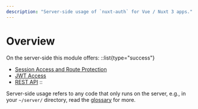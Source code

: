 ```yaml
---
description: "Server-side usage of `nuxt-auth` for Vue / Nuxt 3 apps."
---
```


# Overview

On the server-side this module offers:
::list{type="success"}
- [Session Access and Route Protection](/nuxt-auth/server-side/session-access-and-route-protection)
- [JWT Access](/nuxt-auth/server-side/jwt-access)
- [REST API](/nuxt-auth/server-side/rest-api)
::

Server-side usage refers to any code that only runs on the server, e.g., in your `~/server/` directory, read the [glossary](/nuxt-auth/further-reading/glossary) for more.
